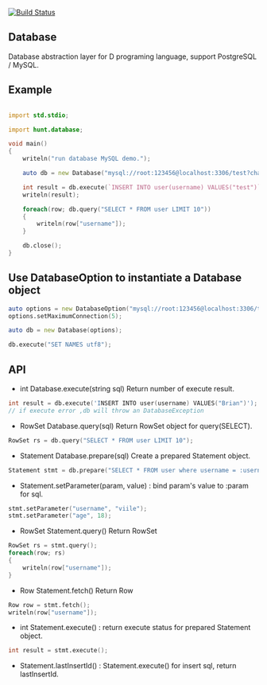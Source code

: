 [![Build Status](https://travis-ci.org/huntlabs/hunt-database.svg?branch=master)](https://travis-ci.org/huntlabs/hunt-database)

## Database
Database abstraction layer for D programing language, support PostgreSQL / MySQL.

## Example
```D

import std.stdio;

import hunt.database;

void main()
{
    writeln("run database MySQL demo.");

    auto db = new Database("mysql://root:123456@localhost:3306/test?charset=utf8mb4");

    int result = db.execute(`INSERT INTO user(username) VALUES("test")`);
    writeln(result);

    foreach(row; db.query("SELECT * FROM user LIMIT 10"))
    {
        writeln(row["username"]);
    }

    db.close();
}

```

## Use DatabaseOption to instantiate a Database object
```D
auto options = new DatabaseOption("mysql://root:123456@localhost:3306/test");
options.setMaximumConnection(5);

auto db = new Database(options);

db.execute("SET NAMES utf8");
```

## API

-  int Database.execute(string sql)  Return number of execute result.
```D
int result = db.execute('INSERT INTO user(username) VALUES("Brian")');
// if execute error ,db will throw an DatabaseException
```
-  RowSet Database.query(sql) Return RowSet object for query(SELECT).
```D
RowSet rs = db.query("SELECT * FROM user LIMIT 10");
```
-  Statement Database.prepare(sql) Create a prepared Statement object.
```D
Statement stmt = db.prepare("SELECT * FROM user where username = :username and age = :age LIMIT 10");
```
- Statement.setParameter(param, value) : bind param's value to :param for sql.
```D
stmt.setParameter("username", "viile");
stmt.setParameter("age", 18);
```
- RowSet Statement.query()  Return RowSet 
```D
RowSet rs = stmt.query();
foreach(row; rs)
{
    writeln(row["username"]);
}
```
- Row Statement.fetch()  Return Row 
```D
Row row = stmt.fetch();
writeln(row["username"]);
```
- int Statement.execute() : return execute status for prepared Statement object. 
```D
int result = stmt.execute();
```
- Statement.lastInsertId() : Statement.execute() for insert sql, return lastInsertId.
